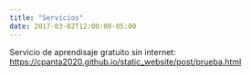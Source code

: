 ```yaml
---
title: "Servicios"
date: 2017-03-02T12:00:00-05:00
---
```

Servicio de aprendisaje gratuito sin internet:
https://cpanta2020.github.io/static_website/post/prueba.html